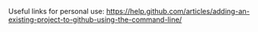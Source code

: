 


Useful links for personal use: 
https://help.github.com/articles/adding-an-existing-project-to-github-using-the-command-line/